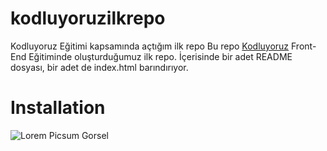 # kodluyoruzilkrepo
Kodluyoruz Eğitimi kapsamında açtığım ilk repo
Bu repo [Kodluyoruz](https://www.kodluyoruz.org) Front-End Eğitiminde oluşturduğumuz ilk repo. İçerisinde bir adet README dosyası, bir adet de index.html barındırıyor.



# Installation
![Lorem Picsum Gorsel](https://cdn.discordapp.com/attachments/986932700524998707/1001791604790677527/Ekran_Alnts.PNG)
